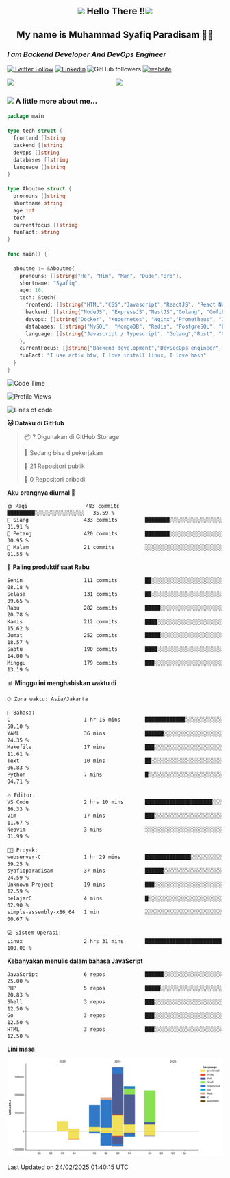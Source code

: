 <h2 align="center"><img src="https://camo.githubusercontent.com/ee9d678a838fdc800a7b1449bae75552c13bfa5afeb275eb6b315e02499c8ba0/68747470733a2f2f656d6f6a69732e736c61636b6d6f6a69732e636f6d2f656d6f6a69732f696d616765732f313533313834393433302f343234362f626c6f622d73756e676c61737365732e6769663f31353331383439343330" width="40"/>
Hello There !!<img src="https://media.giphy.com/media/12oufCB0MyZ1Go/giphy.gif" width="50"></h2>

<h2 align="center">My name is Muhammad Syafiq Paradisam 👋👋</h2>

<h3><em>I am Backend Developer And DevOps Engineer 
</em></h3>

[![Twitter Follow](https://img.shields.io/twitter/follow/misteranmol?label=Follow)](https://x.com/FikkzOutfit)
[![Linkedin](https://img.shields.io/badge/-anmol-blue?style=flat-square&logo=Linkedin&logoColor=white&link=https://www.linkedin.com/in/syafiq-paradisam/)](https://id.linkedin.com/in/syafiq-paradisam-b72749258 )
![GitHub followers](https://img.shields.io/github/followers/syafiqparadisam?label=Follower&style=social)
[![website](https://img.shields.io/badge/Website-46a2f1.svg?&style=flat-square&logo=Google-Chrome&logoColor=white&link=https://anmolsingh.me/)](https://syafiq-paradisam.my.id)

<img align="right" src="https://external-preview.redd.it/76KI_ztaLr9QvFD3AEtHDIHksWlHp4BXjFEGYdp3ZW0.png?width=640&crop=smart&auto=webp&s=5ead39238a51263833b7684888ec8a3254455609" width="250"/>

<img src="https://dwglogo.com/wp-content/uploads/2017/08/go_speed_of_light.png" width="300"/>

### <img src="https://media.giphy.com/media/VgCDAzcKvsR6OM0uWg/giphy.gif" width="50"> A little more about me...


```go
package main

type tech struct {
  frontend []string
  backend []string
  devops []string
  databases []string
  language []string
}

type Aboutme struct {
  pronouns []string
  shortname string
  age int
  tech
  currentfocus []string
  funFact: string
}

func main() {

  aboutme := &Aboutme{
    pronouns: []string{"He", "Him", "Man", "Dude","Bro"},
    shortname: "Syafiq",
    age: 16,
    tech: &tech{
      frontend: []string{"HTML","CSS","Javascript","ReactJS", "React Native"},
      backend: []string{"NodeJS", "ExpressJS","NestJS","Golang", "Gofiber", "Actixweb"},
      devops: []string{"Docker", "Kubernetes", "Nginx","Prometheus", "Jaeger", "Grafana", "Linux", "CI / CD"},
      databases: []string{"MySQL", "MongoDB", "Redis", "PostgreSQL", "Elastic search"},
      language: []string{"Javascript / Typescript", "Golang","Rust", "C"}
    },
    currentFocus: []string{"Backend development","DevSecOps engineer", "Linuxer"},
    funFact: "I use artix btw, I love install linux, I love bash"
  }
}

```

<!--START_SECTION:waka-->
![Code Time](http://img.shields.io/badge/Code%20Time-296%20hrs%208%20mins-blue)

![Profile Views](http://img.shields.io/badge/Profil%20dilihat-0-blue)

![Lines of code](https://img.shields.io/badge/Sejak%20Hello%20World%20aku%20telah%20menulis-1.2%20million%20baris%20kode-blue)

**🐱 Dataku di GitHub** 

> 📦 ? Digunakan di GitHub Storage 
 > 
> 💼 Sedang bisa dipekerjakan
 > 
> 📜 21 Repositori publik 
 > 
> 🔑 0 Repositori pribadi 
 > 
**Aku orangnya diurnal 🐤** 

```text
🌞 Pagi                   483 commits         █████████░░░░░░░░░░░░░░░░   35.59 % 
🌆 Siang                  433 commits         ████████░░░░░░░░░░░░░░░░░   31.91 % 
🌃 Petang                 420 commits         ████████░░░░░░░░░░░░░░░░░   30.95 % 
🌙 Malam                  21 commits          ░░░░░░░░░░░░░░░░░░░░░░░░░   01.55 % 
```
📅 **Paling produktif saat Rabu** 

```text
Senin                    111 commits         ██░░░░░░░░░░░░░░░░░░░░░░░   08.18 % 
Selasa                   131 commits         ██░░░░░░░░░░░░░░░░░░░░░░░   09.65 % 
Rabu                     282 commits         █████░░░░░░░░░░░░░░░░░░░░   20.78 % 
Kamis                    212 commits         ████░░░░░░░░░░░░░░░░░░░░░   15.62 % 
Jumat                    252 commits         █████░░░░░░░░░░░░░░░░░░░░   18.57 % 
Sabtu                    190 commits         ████░░░░░░░░░░░░░░░░░░░░░   14.00 % 
Minggu                   179 commits         ███░░░░░░░░░░░░░░░░░░░░░░   13.19 % 
```


📊 **Minggu ini menghabiskan waktu di** 

```text
🕑︎ Zona waktu: Asia/Jakarta

💬 Bahasa: 
C                        1 hr 15 mins        █████████████░░░░░░░░░░░░   50.10 % 
YAML                     36 mins             ██████░░░░░░░░░░░░░░░░░░░   24.35 % 
Makefile                 17 mins             ███░░░░░░░░░░░░░░░░░░░░░░   11.61 % 
Text                     10 mins             ██░░░░░░░░░░░░░░░░░░░░░░░   06.83 % 
Python                   7 mins              █░░░░░░░░░░░░░░░░░░░░░░░░   04.71 % 

🔥 Editor: 
VS Code                  2 hrs 10 mins       ██████████████████████░░░   86.33 % 
Vim                      17 mins             ███░░░░░░░░░░░░░░░░░░░░░░   11.67 % 
Neovim                   3 mins              ░░░░░░░░░░░░░░░░░░░░░░░░░   01.99 % 

🐱‍💻 Proyek: 
webserver-C              1 hr 29 mins        ███████████████░░░░░░░░░░   59.25 % 
syafiqparadisam          37 mins             ██████░░░░░░░░░░░░░░░░░░░   24.59 % 
Unknown Project          19 mins             ███░░░░░░░░░░░░░░░░░░░░░░   12.59 % 
belajarC                 4 mins              █░░░░░░░░░░░░░░░░░░░░░░░░   02.90 % 
simple-assembly-x86_64   1 min               ░░░░░░░░░░░░░░░░░░░░░░░░░   00.67 % 

💻 Sistem Operasi: 
Linux                    2 hrs 31 mins       █████████████████████████   100.00 % 
```

**Kebanyakan menulis dalam bahasa JavaScript** 

```text
JavaScript               6 repos             ██████░░░░░░░░░░░░░░░░░░░   25.00 % 
PHP                      5 repos             █████░░░░░░░░░░░░░░░░░░░░   20.83 % 
Shell                    3 repos             ███░░░░░░░░░░░░░░░░░░░░░░   12.50 % 
Go                       3 repos             ███░░░░░░░░░░░░░░░░░░░░░░   12.50 % 
HTML                     3 repos             ███░░░░░░░░░░░░░░░░░░░░░░   12.50 % 
```



**Lini masa**

![Lines of Code chart](https://raw.githubusercontent.com/syafiqparadisam/syafiqparadisam/master/assets/bar_graph.png)


 Last Updated on 24/02/2025 01:40:15 UTC
<!--END_SECTION:waka-->
